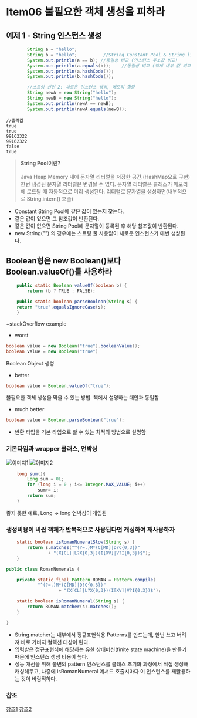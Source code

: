 # Item06 불필요한 객체 생성을 피하라 
## 예제 1 - String 인스턴스 생성
```java
        String a = "hello";
        String b = "hello";          //String Constant Pool & String literal
        System.out.println(a == b); //동일성 비교 (인스턴스 주소값 비교)
        System.out.println(a.equals(b));    //동질성 비교 (객체 내부 값 비교)
        System.out.println(a.hashCode());
        System.out.println(b.hashCode());

        //스트링 선언 2: 새로운 인스턴스 생성, 메모리 할당 
        String newA = new String("hello");
        String newB = new String("hello");
        System.out.println(newA == newB);
        System.out.println(newA.equals(newB));
```

```
//출력값
true
true
99162322
99162322
false
true
```


> **String Pool이란?** <br><br>
Java Heap Memory 내에 문자열 리터럴을 저장한 공간.(HashMap으로 구현)
한번 생성된 문자열 리터럴은 변경될 수 없다.
문자열 리터럴은 클래스가 메모리에 로드될 때 자동적으로 미리 생성된다.
리터럴로 문자열을 생성하면(내부적으로 String.intern() 호출)


- Constant String Pool에 같은 값이 있는지 찾는다.<br>
- 같은 값이 있으면 그 참조값이 반환된다.<br>
- 같은 값이 없으면 String Pool에 문자열이 등록된 후 해당 참조값이 반환된다.<br>
- new String("") 의 경우에는 스트링 풀 사용없이 새로운 인스턴스가 매번 생성된다.<br>

## Boolean형은 new Boolean()보다  Boolean.valueOf()를 사용하라

```java
    public static Boolean valueOf(boolean b) {
        return (b ? TRUE : FALSE);

    public static boolean parseBoolean(String s) {
    return "true".equalsIgnoreCase(s);
    }
```

+stackOverflow  example

- worst 
```java
boolean value = new Boolean("true").booleanValue();
boolean value = new Boolean("true")
```
Boolean Object 생성 

- better
```java
boolean value = Boolean.valueOf("true");
```
불필요한 객체 생성을 막을 수 있는 방법. 책에서 설명하는 대안과 동일함

- much better
```java
boolean value = Boolean.parseBoolean("true");
```
- 반환 타입을 기본 타입으로 할 수 있는 최적의 방법으로 설명함 

### 기본타입과 wrapper 클래스, 언박싱
![이미지1](https://miro.medium.com/max/1400/0*WAqW9RS_fVqZ_M1B.jpg)
![이미지2](https://sangwoo0727.github.io/assets/img/java/202003311.png)

```java
    long sum(){
        Long sum = 0L;
        for (long i = 0 ; i<= Integer.MAX_VALUE; i++)
            sum+= i;
        return sum;
    }
```

좋지 못한 예로, Long -> long 언박싱이 개입됨 


### 생성비용이 비싼 객체가 반복적으로 사용된다면 캐싱하여 재사용하자

```java
    static boolean isRomanNumeralSlow(String s) {
        return s.matches("^(?=.)M*(C[MD]|D?C{0,3})"
                + "(X[CL]|L?X{0,3})(I[XV]|V?I{0,3})$");
    }
```

```java
public class RomanNumerals {

    private static final Pattern ROMAN = Pattern.compile(
            "^(?=.)M*(C[MD]|D?C{0,3})"
                    + "(X[CL]|L?X{0,3})(I[XV]|V?I{0,3})$");

    static boolean isRomanNumeral(String s) {
        return ROMAN.matcher(s).matches();
    }

}
```

- String.matcher는 내부에서 정규표현식용 Patterns를 만드는데, 한번 쓰고 버려져 바로 가비지 컬렉션 대상이 된다.
- 입력받은 정규표현식에 해당하는 유한 상태머신(finite state machine)을 만들기 때문에 인스턴스 생성 비용이 높다.
- 성능 개선을 위해 불변의 pattern 인스턴스를 클래스 초기화 과정에서 직접 생성해 캐싱해두고, 나중에 isRomanNumeral 메서드 호출시마다 이 인스턴스를 재활용하는 것이 바람직하다.



### 참조
[참조1](https://jaehun2841.github.io/2019/01/07/effective-java-item6/#%EC%95%84%EC%A3%BC-%EC%95%88-%EC%A2%8B%EC%9D%80-%EA%B0%9D%EC%B2%B4-%EC%83%9D%EC%84%B1%EC%9D%98-%EC%98%88)
[참조2](https://stackoverflow.com/questions/12044721/best-performance-for-string-to-boolean-conversion)



